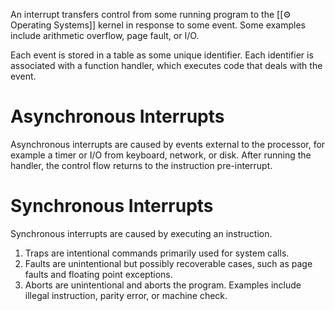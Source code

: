 An interrupt transfers control from some running program to the [[⚙️ Operating Systems]] kernel in response to some event. Some examples include arithmetic overflow, page fault, or I/O.

Each event is stored in a table as some unique identifier. Each identifier is associated with a function handler, which executes code that deals with the event.

# Asynchronous Interrupts
Asynchronous interrupts are caused by events external to the processor, for example a timer or I/O from keyboard, network, or disk. After running the handler, the control flow returns to the instruction pre-interrupt.

# Synchronous Interrupts
Synchronous interrupts are caused by executing an instruction.
1. Traps are intentional commands primarily used for system calls.
2. Faults are unintentional but possibly recoverable cases, such as page faults and floating point exceptions.
3. Aborts are unintentional and aborts the program. Examples include illegal instruction, parity error, or machine check.